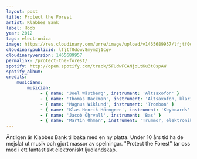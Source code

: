```yaml
---
layout: post
title: Protect the Forest
artist: Klabbes Bank
label: Hoob
year: 2012
tags: electronica
image: https://res.cloudinary.com/urre/image/upload/v1465689957/lfjtf0dowv8mym2j1cqv.jpg
cloudinarypublicid: lfjtf0dowv8mym2j1cqv
cloudinaryversion: 1465689957
permalink: /protect-the-forest/
spotify: http://open.spotify.com/track/5FUdwFCANjoLtKu3t0spAW
spotify_album: 
credits:
    musicians:
        musician:
             - { name: 'Joel Wästberg', instrument: 'Altsaxofon' }
             - { name: 'Thomas Backman', instrument: 'Altsaxofon, klarinett' }
             - { name: 'Magnus Wiklund', instrument: 'Trombon' }
             - { name: 'Klas-Henrik Hörngren', instrument: 'Keyboards' }
             - { name: 'Jacob Öhrvall', instrument: 'Bas' }
             - { name: 'Martin Öhman', instrument: 'Trummor, elektronik' }
---
```


Äntligen är Klabbes Bank tillbaka med en ny platta. Under 10 års tid ha de mejslat ut musik och gjort massor av spelningar. "Protect the Forest" tar oss med i ett fantastiskt elektroniskt ljudlandskap.
